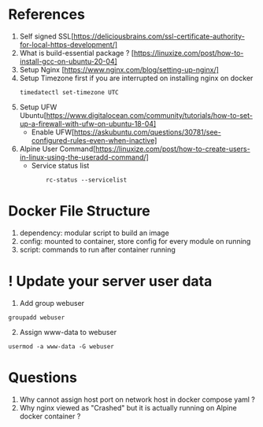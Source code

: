 # References
1. Self signed SSL[https://deliciousbrains.com/ssl-certificate-authority-for-local-https-development/]
2. What is build-essential package ? [https://linuxize.com/post/how-to-install-gcc-on-ubuntu-20-04]
3. Setup Nginx [https://www.nginx.com/blog/setting-up-nginx/]
4. Setup Timezone first if you are interrupted on installing nginx on docker
    ```
    timedatectl set-timezone UTC
    ```
5. Setup UFW Ubuntu[https://www.digitalocean.com/community/tutorials/how-to-set-up-a-firewall-with-ufw-on-ubuntu-18-04]
    - Enable UFW[https://askubuntu.com/questions/30781/see-configured-rules-even-when-inactive]
6. Alpine User Command[https://linuxize.com/post/how-to-create-users-in-linux-using-the-useradd-command/]
    - Service status list
        ```
            rc-status --servicelist
        ```


# Docker File Structure
1. dependency: modular script to build an image
2. config: mounted to container, store config for every module on running
3. script: commands to run after container running

# ! Update your server user data
1. Add group webuser
```
groupadd webuser
```
2. Assign www-data to webuser
```
usermod -a www-data -G webuser
```


# Questions
1. Why cannot assign host port on network host in docker compose yaml ?
2. Why nginx viewed as "Crashed" but it is actually running on Alpine docker container ?